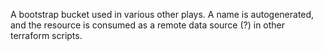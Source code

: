 A bootstrap bucket used in various other plays. A name is autogenerated, and
the resource is consumed as a remote data source (?) in other terraform scripts.
